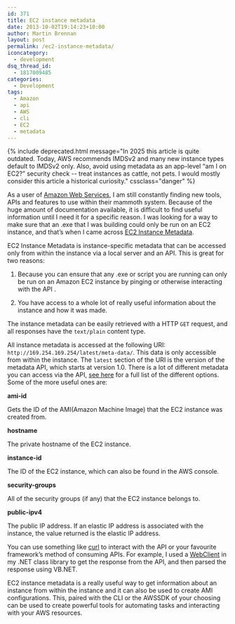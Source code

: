 ```yaml
---
id: 371
title: EC2 instance metadata
date: 2013-10-02T19:14:23+10:00
author: Martin Brennan
layout: post
permalink: /ec2-instance-metadata/
iconcategory:
  - development
dsq_thread_id:
  - 1817009485
categories:
  - Development
tags:
  - Amazon
  - api
  - AWS
  - cli
  - EC2
  - metadata
---
```


{% include deprecated.html message="In 2025 this article is quite outdated. Today, AWS recommends IMDSv2 and many new instance types default to IMDSv2 only. Also, avoid using metadata as an app-level “am I on EC2?” security check -- treat instances as cattle, not pets. I would mostly consider this article a historical curiosity." cssclass="danger" %}


As a user of [Amazon Web Services](http://aws.amazon.com), I am still constantly finding new tools, APIs and features to use within their mammoth system. Because of the huge amount of documentation available, it is difficult to find useful information until I need it for a specific reason. I was looking for a way to make sure that an .exe that I was building could only be run on an EC2 instance, and that’s when I came across [EC2 Instance Metadata](http://docs.aws.amazon.com/AWSEC2/latest/UserGuide/AESDG-chapter-instancedata.html).

<!--more-->

EC2 Instance Metadata is instance-specific metadata that can be accessed only from within the instance via a local server and an API. This is great for two reasons:

1. Because you can ensure that any .exe or script you are running can only be run on an Amazon EC2 instance by pinging or otherwise interacting with the API .

2. You have access to a whole lot of really useful information about the instance and how it was made.

The instance metadata can be easily retrieved with a HTTP `GET` request, and all responses have the `text/plain` content type.

All instance metadata is accessed at the following URI: `http://169.254.169.254/latest/meta-data/`. This data is only accessible from within the instance. The `latest` section of the URI is the version of the metadata API, which starts at version 1.0. There is a lot of different metadata you can access via the API, [see here](http://docs.aws.amazon.com/AWSEC2/latest/UserGuide/AESDG-chapter-instancedata.html) for a full list of the different options. Some of the more useful ones are:

**ami-id**

Gets the ID of the AMI(Amazon Machine Image) that the EC2 instance was created from.

**hostname**

The private hostname of the EC2 instance.

**instance-id**

The ID of the EC2 instance, which can also be found in the AWS console.

**security-groups**

All of the security groups (if any) that the EC2 instance belongs to.

**public-ipv4**

The public IP address. If an elastic IP address is associated with the instance, the value returned is the elastic IP address.

You can use something like [curl](http://curl.haxx.se/) to interact with the API or your favourite framework’s method of consuming APIs. For example, I used a [WebClient](http://msdn.microsoft.com/en-us/library/system.net.webclient.aspx) in my .NET class library to get the response from the API, and then parsed the response using VB.NET.

EC2 instance metadata is a really useful way to get information about an instance from within the instance and it can also be used to create AMI configurations. This, paired with the CLI or the AWSSDK of your choosing can be used to create powerful tools for automating tasks and interacting with your AWS resources.
